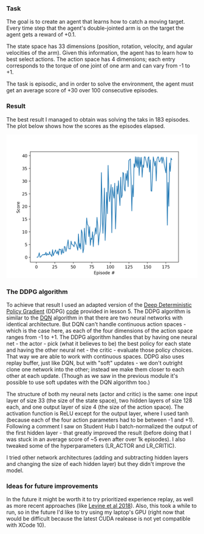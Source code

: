### Task

The goal is to create an agent that learns how to catch a moving target. Every time step that the agent's double-jointed arm is on the target the agent gets a reward of +0.1.

The state space has 33 dimensions (position, rotation, velocity, and agular velocities of the arm). Given this information, the agent has to learn how to best select actions. The action space has 4 dimensions; each entry corresponds to the torque of one joint of one arm and can vary from -1 to +1.

The task is episodic, and in order to solve the environment, the agent must get an average score of +30 over 100 consecutive episodes.

### Result

The best result I managed to obtain was solving the taks in 183 episodes. The plot below shows how the scores as the episodes elapsed.

![scores X episodes](https://github.com/thiagomarzagao/p2_continuous_control/blob/master/Figure_1.png)

### The DDPG algorithm

To achieve that result I used an adapted version of the [Deep Deterministic Policy Gradient](https://arxiv.org/abs/1509.02971) (DDPG) [code](https://github.com/udacity/deep-reinforcement-learning/blob/master/ddpg-pendulum/ddpg_agent.py) provided in lesson 5. The DDPG algorithm is similar to the [DQN](https://www.nature.com/articles/nature14236) algorithm in that there are two neural networks with identical architecture. But DQN can't handle continuous action spaces - which is the case here, as each of the four dimensions of the action space ranges from -1 to +1. The DDPG algorithm handles that by having one neural net - the actor - pick (what it believes to be) the best policy for each state and having the other neural net - the critic - evaluate those policy choices. That way we are able to work with continuous spaces. DDPG also uses replay buffer, just like DQN, but with "soft" updates - we don't outright clone one network into the other; instead we make them closer to each other at each update. (Though as we saw in the previous module it's possible to use soft updates with the DQN algorithm too.)

The structure of both my neural nets (actor and critic) is the same: one input layer of size 33 (the size of the state space), two hidden layers of size 128 each, and one output layer of size 4 (the size of the action space). The activation function is ReLU except for the output layer, where I used tanh (because each of the four action parameters had to be between -1 and +1). Following a comment I saw on Student Hub I batch-normalized the output of the first hidden layer - that greatly improved the result (before doing that I was stuck in an average score of ~5 even after over 1k episodes). I also tweaked some of the hyperparameters (LR_ACTOR and LR_CRITIC).

I tried other network architectures (adding and subtracting hidden layers and changing the size of each hidden layer) but they didn't improve the model.

### Ideas for future improvements

In the future it might be worth it to try prioritized experience replay, as well as more recent approaches (like [Levine et al 2018](https://journals.sagepub.com/doi/abs/10.1177/0278364917710318)). Also, this took a while to run, so in the future I'd like to try using my laptop's GPU (right now that would be difficult because the latest CUDA realease is not yet compatible with XCode 10).
